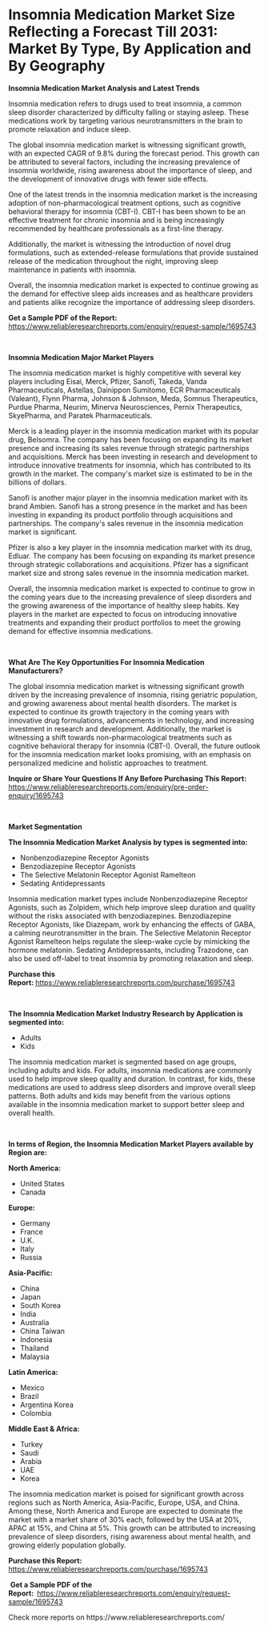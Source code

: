 <p><h1>Insomnia Medication Market Size Reflecting a Forecast Till 2031: Market By Type, By Application and By Geography</h1></p><p><strong>Insomnia Medication Market Analysis and Latest Trends</strong></p>
<p><p>Insomnia medication refers to drugs used to treat insomnia, a common sleep disorder characterized by difficulty falling or staying asleep. These medications work by targeting various neurotransmitters in the brain to promote relaxation and induce sleep.</p><p>The global insomnia medication market is witnessing significant growth, with an expected CAGR of 9.8% during the forecast period. This growth can be attributed to several factors, including the increasing prevalence of insomnia worldwide, rising awareness about the importance of sleep, and the development of innovative drugs with fewer side effects.</p><p>One of the latest trends in the insomnia medication market is the increasing adoption of non-pharmacological treatment options, such as cognitive behavioral therapy for insomnia (CBT-I). CBT-I has been shown to be an effective treatment for chronic insomnia and is being increasingly recommended by healthcare professionals as a first-line therapy.</p><p>Additionally, the market is witnessing the introduction of novel drug formulations, such as extended-release formulations that provide sustained release of the medication throughout the night, improving sleep maintenance in patients with insomnia.</p><p>Overall, the insomnia medication market is expected to continue growing as the demand for effective sleep aids increases and as healthcare providers and patients alike recognize the importance of addressing sleep disorders.</p></p>
<p><strong>Get a Sample PDF of the Report:&nbsp;</strong> <a href="https://www.reliableresearchreports.com/enquiry/request-sample/1695743">https://www.reliableresearchreports.com/enquiry/request-sample/1695743</a></p>
<p>&nbsp;</p>
<p><strong>Insomnia Medication Major Market Players</strong></p>
<p><p>The insomnia medication market is highly competitive with several key players including Eisai, Merck, Pfizer, Sanofi, Takeda, Vanda Pharmaceuticals, Astellas, Dainippon Sumitomo, ECR Pharmaceuticals (Valeant), Flynn Pharma, Johnson & Johnson, Meda, Somnus Therapeutics, Purdue Pharma, Neurim, Minerva Neurosciences, Pernix Therapeutics, SkyePharma, and Paratek Pharmaceuticals.</p><p>Merck is a leading player in the insomnia medication market with its popular drug, Belsomra. The company has been focusing on expanding its market presence and increasing its sales revenue through strategic partnerships and acquisitions. Merck has been investing in research and development to introduce innovative treatments for insomnia, which has contributed to its growth in the market. The company's market size is estimated to be in the billions of dollars.</p><p>Sanofi is another major player in the insomnia medication market with its brand Ambien. Sanofi has a strong presence in the market and has been investing in expanding its product portfolio through acquisitions and partnerships. The company's sales revenue in the insomnia medication market is significant.</p><p>Pfizer is also a key player in the insomnia medication market with its drug, Edluar. The company has been focusing on expanding its market presence through strategic collaborations and acquisitions. Pfizer has a significant market size and strong sales revenue in the insomnia medication market.</p><p>Overall, the insomnia medication market is expected to continue to grow in the coming years due to the increasing prevalence of sleep disorders and the growing awareness of the importance of healthy sleep habits. Key players in the market are expected to focus on introducing innovative treatments and expanding their product portfolios to meet the growing demand for effective insomnia medications.</p></p>
<p>&nbsp;</p>
<p><strong>What Are The Key Opportunities For Insomnia Medication Manufacturers?</strong></p>
<p><p>The global insomnia medication market is witnessing significant growth driven by the increasing prevalence of insomnia, rising geriatric population, and growing awareness about mental health disorders. The market is expected to continue its growth trajectory in the coming years with innovative drug formulations, advancements in technology, and increasing investment in research and development. Additionally, the market is witnessing a shift towards non-pharmacological treatments such as cognitive behavioral therapy for insomnia (CBT-I). Overall, the future outlook for the insomnia medication market looks promising, with an emphasis on personalized medicine and holistic approaches to treatment.</p></p>
<p><strong>Inquire or Share Your Questions If Any Before Purchasing This Report:</strong> <a href="https://www.reliableresearchreports.com/enquiry/pre-order-enquiry/1695743">https://www.reliableresearchreports.com/enquiry/pre-order-enquiry/1695743</a></p>
<p>&nbsp;</p>
<p><strong>Market Segmentation</strong></p>
<p><strong>The Insomnia Medication Market Analysis by types is segmented into:</strong></p>
<p><ul><li>Nonbenzodiazepine Receptor Agonists</li><li>Benzodiazepine Receptor Agonists</li><li>The Selective Melatonin Receptor Agonist Ramelteon</li><li>Sedating Antidepressants</li></ul></p>
<p><p>Insomnia medication market types include Nonbenzodiazepine Receptor Agonists, such as Zolpidem, which help improve sleep duration and quality without the risks associated with benzodiazepines. Benzodiazepine Receptor Agonists, like Diazepam, work by enhancing the effects of GABA, a calming neurotransmitter in the brain. The Selective Melatonin Receptor Agonist Ramelteon helps regulate the sleep-wake cycle by mimicking the hormone melatonin. Sedating Antidepressants, including Trazodone, can also be used off-label to treat insomnia by promoting relaxation and sleep.</p></p>
<p><strong>Purchase this Report:&nbsp;</strong><a href="https://www.reliableresearchreports.com/purchase/1695743">https://www.reliableresearchreports.com/purchase/1695743</a></p>
<p>&nbsp;</p>
<p><strong>The Insomnia Medication Market Industry Research by Application is segmented into:</strong></p>
<p><ul><li>Adults</li><li>Kids</li></ul></p>
<p><p>The insomnia medication market is segmented based on age groups, including adults and kids. For adults, insomnia medications are commonly used to help improve sleep quality and duration. In contrast, for kids, these medications are used to address sleep disorders and improve overall sleep patterns. Both adults and kids may benefit from the various options available in the insomnia medication market to support better sleep and overall health.</p></p>
<p>&nbsp;</p>
<p><strong>In terms of Region, the Insomnia Medication Market Players available by Region are:</strong></p>
<p>
    <p> <strong> North America: </strong>
        <ul>
            <li>United States</li>
            <li>Canada</li>
        </ul>
        </p> 
    <p> <strong> Europe: </strong>
        <ul>
            <li>Germany</li>
            <li>France</li>
            <li>U.K.</li>
            <li>Italy</li>
            <li>Russia</li>
        </ul>
        </p> 
    <p> <strong> Asia-Pacific: </strong>
        <ul>
            <li>China</li>
            <li>Japan</li>
            <li>South Korea</li>
            <li>India</li>
            <li>Australia</li>
            <li>China Taiwan</li>
            <li>Indonesia</li>
            <li>Thailand</li>
            <li>Malaysia</li>
        </ul>
        </p> 
    <p> <strong> Latin America: </strong>
        <ul>
            <li>Mexico</li>
            <li>Brazil</li>
            <li>Argentina Korea</li>
            <li>Colombia</li>
        </ul>
        </p> 
    <p> <strong> Middle East & Africa: </strong>
        <ul>
            <li>Turkey</li>
            <li>Saudi</li>
            <li>Arabia</li>
            <li>UAE</li>
            <li>Korea</li>
        </ul>
    </p>
    </p>
<p><p>The insomnia medication market is poised for significant growth across regions such as North America, Asia-Pacific, Europe, USA, and China. Among these, North America and Europe are expected to dominate the market with a market share of 30% each, followed by the USA at 20%, APAC at 15%, and China at 5%. This growth can be attributed to increasing prevalence of sleep disorders, rising awareness about mental health, and growing elderly population globally.</p></p>
<p><strong>Purchase this Report: </strong><a href="https://www.reliableresearchreports.com/purchase/1695743">https://www.reliableresearchreports.com/purchase/1695743</a></p>
<p>&nbsp;<strong>Get a Sample PDF of the Report:&nbsp;&nbsp;</strong><a href="https://www.reliableresearchreports.com/enquiry/request-sample/1695743">https://www.reliableresearchreports.com/enquiry/request-sample/1695743</a></p>
<p><strong></strong></p>
<p>Check more reports on https://www.reliableresearchreports.com/</p>